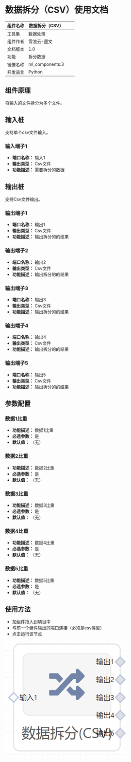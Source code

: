 # 数据拆分（CSV）使用文档
| 组件名称 | 数据拆分（CSV）|  |  |
| --- | --- | --- | --- |
| 工具集 | 数据处理 |  |  |
| 组件作者 | 雪浪云-墨文 |  |  |
| 文档版本 | 1.0 |  |  |
| 功能 |拆分数据 |  |  |
| 镜像名称 | ml_components:3 |  |  |
| 开发语言 | Python |  |  |

## 组件原理
将输入的文件拆分为多个文件。
## 输入桩
支持单个csv文件输入。
### 输入端子1

- **端口名称：** 输入1
- **输出类型：** Csv文件
- **功能描述：** 需要拆分的数据

## 输出桩
支持Csv文件输出。
### 输出端子1

- **端口名称：** 输出1
- **输出类型：** Csv文件
- **功能描述：** 输出拆分的的结果
### 输出端子2

- **端口名称：** 输出2
- **输出类型：** Csv文件
- **功能描述：** 输出拆分的的结果
### 输出端子3

- **端口名称：** 输出3
- **输出类型：** Csv文件
- **功能描述：** 输出拆分的的结果
### 输出端子4

- **端口名称：** 输出4
- **输出类型：** Csv文件
- **功能描述：** 输出拆分的的结果
### 输出端子5

- **端口名称：** 输出5
- **输出类型：** Csv文件
- **功能描述：** 输出拆分的的结果
## 参数配置
### 数据1比重

- **功能描述：** 数据1比重
- **必选参数：** 是
- **默认值：** （无）
### 数据2比重

- **功能描述：** 数据2比重
- **必选参数：** 是
- **默认值：** （无）
### 数据3比重

- **功能描述：** 数据3比重
- **必选参数：** 是
- **默认值：** （无）
### 数据4比重

- **功能描述：** 数据4比重
- **必选参数：** 是
- **默认值：** （无）
### 数据5比重

- **功能描述：** 数据5比重
- **必选参数：** 是
- **默认值：** （无）




## 使用方法
- 加组件拖入到项目中
- 与前一个组件输出的端口连接（必须是csv类型）
- 点击运行该节点


![](./img/数据拆分（CSV）.png)
